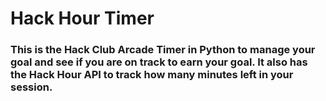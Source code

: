 # Hack Hour Timer
### This is the Hack Club Arcade Timer in Python to manage your goal and see if you are on track to earn your goal. It also has the Hack Hour API to track how many minutes left in your session. 